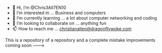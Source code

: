 - 👋 Hi, I’m @Chris3All7EN10
- 👀 I’m interested in ... Business and computers
- 🌱 I’m currently learning ... a lot about computer networking and coding
- 💞️ I’m looking to collaborate on ... anything fun
- 📫 How to reach me ... christianallen@dragonflywoke.com

This is a repository of a repository and a complete mistake improvements coming soon
--->
